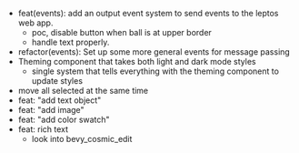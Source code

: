 - feat(events): add an output event system to send events to the leptos web app.
  - poc, disable button when ball is at upper border
  - handle text properly.
- refactor(events): Set up some more general events for message passing
- Theming component that takes both light and dark mode styles
  - single system that tells everything with the theming component to update styles
- move all selected at the same time
- feat: "add text object"
- feat: "add image"
- feat: "add color swatch"
- feat: rich text
  - look into bevy_cosmic_edit
